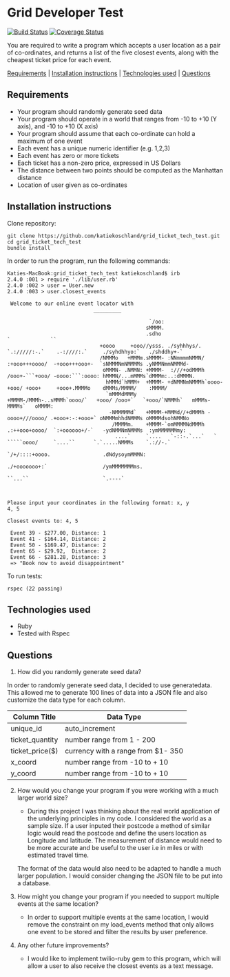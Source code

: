 # Grid Developer Test

[![Build Status](https://travis-ci.org/katiekoschland/grid_ticket_tech_test.svg?branch=master)](https://travis-ci.org/katiekoschland/grid_ticket_tech_test) [![Coverage Status](https://coveralls.io/repos/github/katiekoschland/grid_ticket_tech_test/badge.svg?branch=master)](https://coveralls.io/github/katiekoschland/grid_ticket_tech_test?branch=master)


You are required to write a program which accepts a user location as a pair of co-ordinates, and returns a list of the five closest events, along with the cheapest ticket price for each event.

[Requirements](#requirements) | [Installation instructions](#installation-instructions) | [Technologies used](#technologies-used) | [Questions](#questions)

## Requirements

* Your program should randomly generate seed data
* Your program should operate in a world that ranges from -10 to +10 (Y axis), and -10 to +10 (X axis)
* Your program should assume that each co-ordinate can hold a maximum of one event
* Each event has a unique numeric identifier (e.g. 1,2,3)
* Each event has zero or more tickets
* Each ticket has a non-zero price, expressed in US Dollars
* The distance between two points should be computed as the Manhattan distance
* Location of user given as co-ordinates


## Installation instructions

Clone repository:

````
git clone https://github.com/katiekoschland/grid_ticket_tech_test.git
cd grid_ticket_tech_test
bundle install
````

In order to run the program, run the following commands:
````
Katies-MacBook:grid_ticket_tech_test katiekoschland$ irb
2.4.0 :001 > require './lib/user.rb'
2.4.0 :002 > user = User.new
2.4.0 :003 > user.closest_events

 Welcome to our online event locator with
                            _________

                                              `/oo:
                                             sMMMM.
                                             .sdho                                                     `             ``
                              +oooo     +ooo//ysss. ./syhhhys/.    `.://///:-.`    .-:////:.`     ./syhdhhyo:`   ./shddhy+-`
                              /NMMMo   +MMMm.sMMMM- :NNmmmmNMMN/  :+ooo+++oooo/  -+ooo+++ooo+-  `sNMMMNmNMMMMs .yNMMNmmNMMMd-
                               oMMMN- .NMMN: +MMMM-  :///+odMMMh /ooo+-```+ooo/ -oooo:```:oooo: hMMMN/...mMMMs`dMMMm:..:dMMMN.
                                hMMMd`hMMM+  +MMMM- +dNMMNmNMMMh`oooo-    +ooo/ +ooo+     +ooo+.MMMMo    dMMMs/MMMM/    :MMMM/
                                `mMMMdMMMy   +MMMM-/MMMh-..sMMMh`oooo/`   +ooo/ /ooo+`   `+ooo/`NMMMh`   mMMMs-MMMMs`   oMMMM:
                                 -NMMMMMd`   +MMMM-+MMMd//+dMMMh -oooo+///oooo/ .+ooo+:-:+ooo+` oNMMMmhhdNMMMs oMMMMdsohNMMNo
                                  /MMMMm.    +MMMM-`omMMMMNdMMMh  .:++ooo+oooo/  `:+oooooo+/-`   -ydNMMNmNMMMs  :ymMMMMMMmy:
                                   ....`     `....   `-::-.`...`   ` `````oooo/     `....``      `.`.....NMMMs    `.://-.`
                                                                 `/+/::::+oooo.                 .dNdysoymMMMN:
                                                                 ./+ooooooo+:`                  /ymMMMMMMMms.
                                                                    ``...``                        `.----`



Please input your coordinates in the following format: x, y
4, 5

Closest events to: 4, 5

 Event 39 - $277.00, Distance: 1
 Event 41 - $164.14, Distance: 2
 Event 50 - $169.47, Distance: 2
 Event 65 - $29.92,  Distance: 2
 Event 66 - $281.28, Distance: 3
 => "Book now to avoid disappointment"

````

To run tests:
````
rspec (22 passing)

````

## Technologies used


* Ruby
* Tested with Rspec



## Questions


1) How did you randomly generate seed data?

  In order to randomly generate seed data, I decided to use generatedata. This allowed me to generate 100 lines of data into a JSON file and also customize the data type for each column.


| Column Title      | Data Type     |
| ----------------- | ------------- |
| unique_id | auto_increment |
| ticket_quantity | number range from 1 - 200 |
| ticket_price($) |currency with a range from $1- 350 |
|  x_coord | number range from -10 to + 10 |
|  y_coord | number range from -10 to + 10


2) How would you change your program if you were working with a much larger world size?

    * During this project I was thinking about the real world application of the underlying principles in my code. I considered the world as a sample size. If a user inputed their postcode a method of similar logic would read the postcode and define the users location as Longitude and latitude. The measurement of distance would need to be more accurate and be useful to the user i.e in miles or with estimated travel time.

    The format of the data would also need to be adapted to handle a much larger population. I would consider changing the JSON file to be put into a database.

3) How might you change your program if you needed to support multiple events at the same location?

    * In order to support multiple events at the same location, I would remove the constraint on my load_events method that only allows one event to be stored and filter the results by user preference.

4) Any other future improvements?
   * I would like to implement twilio-ruby gem to this program, which will allow a user to also receive the closest events as a text message.
